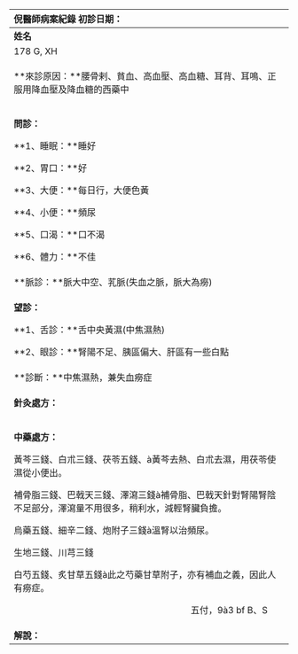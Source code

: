 ﻿|**倪醫師病案紀錄**     初診日期：|
| :- |
|**姓名**|**性別**|**年齡及體型**|**來診日期**|
|178 G, XH|M|73歲，華人中等身材|3/19/08|
|<p>**來診原因：**腰骨剌、貧血、高血壓、高血糖、耳背、耳鳴、正服用降血壓及降血糖的西藥中</p><p></p>|
|<p>**問診：**</p><p>**1、睡眠：**睡好</p><p>**2、胃口：**好</p><p>**3、大便：**每日行，大便色黃</p><p>**4、小便：**頻尿</p><p>**5、口渴：**口不渴</p><p>**6、體力：**不佳</p><p></p>|
|**脈診：**脈大中空、芤脈(失血之脈，脈大為癆)|
|<p>**望診：**</p><p>**1、舌診：**舌中央黃濕(中焦濕熱)</p><p>**2、眼診：**腎陽不足、胰區偏大、肝區有一些白點 </p><p></p>|
|**診斷：**中焦濕熱，兼失血癆症|
|<p>**針灸處方：**</p><p></p>|
|<p>**中藥處方：**</p><p>黃芩三錢、白朮三錢、茯苓五錢、à黃芩去熱、白朮去濕，用茯苓使濕從小便出。</p><p>補骨脂三錢、巴戟天三錢、澤瀉三錢à補骨脂、巴戟天針對腎陽腎陰不足部分，澤瀉量不用很多，稍利水，減輕腎臟負擔。</p><p>烏藥五錢、細辛二錢、炮附子三錢à溫腎以治頻尿。</p><p>生地三錢、川芎三錢</p><p>白芍五錢、炙甘草五錢à此之芍藥甘草附子，亦有補血之義，因此人有癆症。</p><p></p><p>`                                       `五付，9à3 bf B、S</p>|
|**解說：**|

